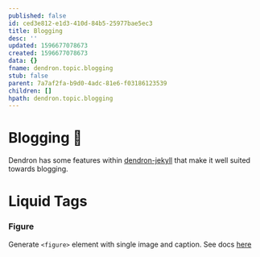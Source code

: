 ```yaml
---
published: false
id: ced3e812-e1d3-410d-84b5-25977bae5ec3
title: Blogging
desc: ''
updated: 1596677078673
created: 1596677078673
data: {}
fname: dendron.topic.blogging
stub: false
parent: 7a7af2fa-b9d0-4adc-81e6-f03186123539
children: []
hpath: dendron.topic.blogging
---
```


# Blogging 🚧

Dendron has some features within [dendron-jekyll](4c0ef322-3006-405c-9a66-3134dd9649a5) that make it well suited towards blogging.

# Liquid Tags

### Figure

Generate `<figure>` element with single image and caption. See docs [here](https://mmistakes.github.io/minimal-mistakes/docs/helpers/#figure)
